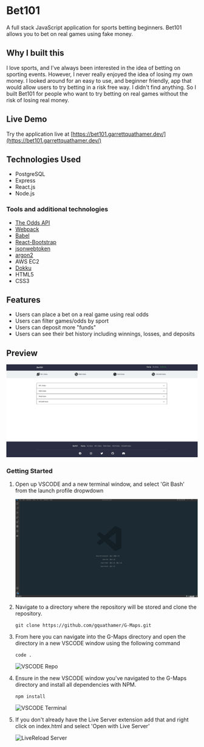 # Bet101

A full stack JavaScript application for sports betting beginners. Bet101 allows you to bet on real games using fake money.

## Why I built this

I love sports, and I've always been interested in the idea of betting on sporting events. However, I never really enjoyed the idea of losing my own money. I looked around for an
easy to use, and beginner friendly, app that would allow users to try betting in a risk free way. I didn't find anything. So I built Bet101 for people who want to try betting on real games without the risk of losing real money.

## Live Demo

Try the application live at [https://bet101.garrettquathamer.dev/](https://bet101.garrettquathamer.dev/)

## Technologies Used

- PostgreSQL
- Express
- React.js
- Node.js

### Tools and additional technologies

- [The Odds API](https://the-odds-api.com/)
- [Webpack](https://webpack.js.org/)
- [Babel](https://babeljs.io/)
- [React-Bootstrap](https://react-bootstrap.github.io/)
- [jsonwebtoken](https://www.npmjs.com/package/jsonwebtoken)
- [argon2](https://www.npmjs.com/package/argon2)
- AWS EC2
- [Dokku](https://dokku.com/)
- HTML5
- CSS3

## Features

- Users can place a bet on a real game using real odds
- Users can filter games/odds by sport
- Users can deposit more "funds"
- Users can see their bet history including winnings, losses, and deposits

## Preview

![demo-gif](gifs/app-demo.gif)

### Getting Started

1. Open up VSCODE and a new terminal window, and select 'Git Bash' from the launch profile dropwdown

    ![VSCode Terminal](gifs/vscodeterminal.gif)

1. Navigate to a directory where the repository will be stored and clone the repository.

    ```shell
    git clone https://github.com/gquathamer/G-Maps.git
    ```

1. From here you can navigate into the G-Maps directory and open the directory in a new VSCODE window using the following command

    ```shell
    code .
    ```

    ![VSCODE Repo](gifs/vscoderepo.gif)

1. Ensure in the new VSCODE window you've navigated to the G-Maps directory and install all dependencies with NPM.

    ```shell
    npm install
    ```
    ![VSCODE Terminal](gifs/vscodenpm.gif)

1. If you don't already have the Live Server extension add that and right click on index.html and select 'Open with Live Server'

      ![LiveReload Server](gifs/launch.gif)
